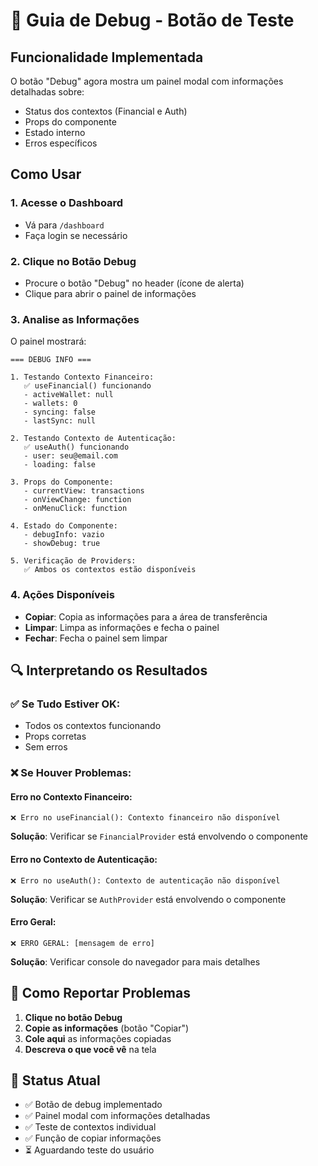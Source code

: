 # 🔧 Guia de Debug - Botão de Teste

## Funcionalidade Implementada

O botão "Debug" agora mostra um painel modal com informações detalhadas sobre:
- Status dos contextos (Financial e Auth)
- Props do componente
- Estado interno
- Erros específicos

## Como Usar

### 1. **Acesse o Dashboard**
- Vá para `/dashboard`
- Faça login se necessário

### 2. **Clique no Botão Debug**
- Procure o botão "Debug" no header (ícone de alerta)
- Clique para abrir o painel de informações

### 3. **Analise as Informações**
O painel mostrará:

```
=== DEBUG INFO ===

1. Testando Contexto Financeiro:
   ✅ useFinancial() funcionando
   - activeWallet: null
   - wallets: 0
   - syncing: false
   - lastSync: null

2. Testando Contexto de Autenticação:
   ✅ useAuth() funcionando
   - user: seu@email.com
   - loading: false

3. Props do Componente:
   - currentView: transactions
   - onViewChange: function
   - onMenuClick: function

4. Estado do Componente:
   - debugInfo: vazio
   - showDebug: true

5. Verificação de Providers:
   ✅ Ambos os contextos estão disponíveis
```

### 4. **Ações Disponíveis**
- **Copiar**: Copia as informações para a área de transferência
- **Limpar**: Limpa as informações e fecha o painel
- **Fechar**: Fecha o painel sem limpar

## 🔍 Interpretando os Resultados

### ✅ Se Tudo Estiver OK:
- Todos os contextos funcionando
- Props corretas
- Sem erros

### ❌ Se Houver Problemas:

#### Erro no Contexto Financeiro:
```
❌ Erro no useFinancial(): Contexto financeiro não disponível
```
**Solução**: Verificar se `FinancialProvider` está envolvendo o componente

#### Erro no Contexto de Autenticação:
```
❌ Erro no useAuth(): Contexto de autenticação não disponível
```
**Solução**: Verificar se `AuthProvider` está envolvendo o componente

#### Erro Geral:
```
❌ ERRO GERAL: [mensagem de erro]
```
**Solução**: Verificar console do navegador para mais detalhes

## 📝 Como Reportar Problemas

1. **Clique no botão Debug**
2. **Copie as informações** (botão "Copiar")
3. **Cole aqui** as informações copiadas
4. **Descreva o que você vê** na tela

## 🎯 Status Atual

- ✅ Botão de debug implementado
- ✅ Painel modal com informações detalhadas
- ✅ Teste de contextos individual
- ✅ Função de copiar informações
- ⏳ Aguardando teste do usuário 